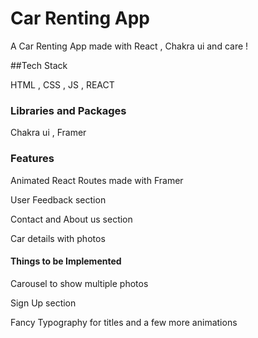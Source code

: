 # Car Renting App

A Car Renting App made with React , Chakra ui and care !

##Tech Stack

HTML , CSS , JS , REACT 

### Libraries and Packages

Chakra ui , Framer 

### Features

Animated React Routes made with Framer 

User Feedback section

Contact and About us section

Car details with photos

#### Things to be Implemented

Carousel to show multiple photos

Sign Up section

Fancy Typography for titles and a few more animations
